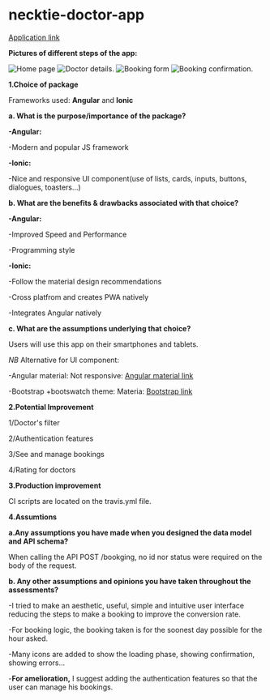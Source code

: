 # necktie-doctor-app

[Application link](https://necktie-doctor-app.web.app/doctor)


**Pictures of different steps of the app:**


![Home page](./images/hp.png)
![Doctor details](./images/details.png). 
![Booking form ](./images/bookingForm.png)
![Booking confirmation](./images/bookingConfirm.png). 

**1.Choice of package**


Frameworks used: **Angular** and **Ionic**

**a. What is the purpose/importance of the package?**

**-Angular:**


-Modern and popular JS framework


**-Ionic:**


-Nice and responsive UI component(use of lists, cards, inputs, buttons, dialogues, toasters...)

**b. What are the benefits & drawbacks associated with that choice?**

**-Angular:**


-Improved Speed and Performance


-Programming style


**-Ionic:**


-Follow the material design recommendations


-Cross platfrom and creates PWA natively


-Integrates Angular natively

**c. What are the assumptions underlying that choice?**


Users will use this app on their smartphones and tablets.

*NB*
Alternative for UI component: 


-Angular material: Not responsive: [Angular material link](https://material.angular.io/components/categories)


-Bootstrap +bootswatch theme: Materia:  [Bootstrap link](https://bootswatch.com/materia/)


**2.Potential Improvement**


1/Doctor's filter


2/Authentication features


3/See and manage bookings


4/Rating for doctors

**3.Production improvement**


CI scripts are located on the travis.yml file.

**4.Assumtions**

**a.Any assumptions you have made when you designed the data model and API
schema?**


When calling the API POST /bookging, no id nor status were required on the body of the request.

**b. Any other assumptions and opinions you have taken throughout the assessments?**


-I tried to make an aesthetic, useful, simple and intuitive user interface reducing the steps to make a booking to improve the conversion rate.


-For booking logic, the booking taken is for the soonest day possible for the hour asked.


-Many icons are added to show the loading phase, showing confirmation, showing errors...

-**For amelioration,** I suggest adding the authentication features so that the user can manage his bookings.
